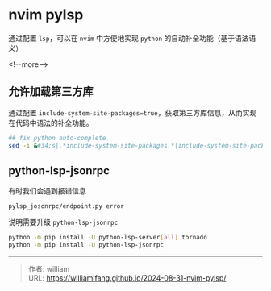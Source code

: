 # nvim pylsp


通过配置 `lsp`，可以在 `nvim` 中方便地实现 `python` 的自动补全功能（基于语法语义）

&lt;!--more--&gt;

## 允许加载第三方库

通过配置 `include-system-site-packages=true`，获取第三方库信息，从而实现在代码中语法的补全功能。

```bash
## fix python auto-complete
sed -i &#34;s|.*include-system-site-packages.*|include-system-site-packages=true|g&#34; ~/.config/nvim/lazy/mason/packages/python-lsp-server/venv/pyvenv.cfg
```

## python-lsp-jsonrpc

有时我们会遇到报错信息

```
pylsp_josonrpc/endpoint.py error
```

说明需要升级 `python-lsp-jsonrpc`

```bash
python -m pip install -U python-lsp-server[all] tornado
python -m pip install -U python-lsp-jsonrpc
```


---

> 作者: william  
> URL: https://williamlfang.github.io/2024-08-31-nvim-pylsp/  

